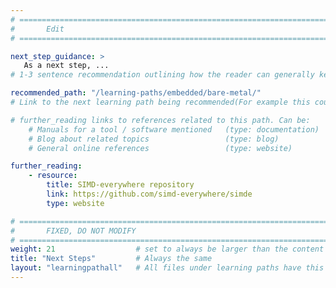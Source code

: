 ```yaml
---
# ================================================================================
#       Edit
# ================================================================================

next_step_guidance: >
   As a next step, ...
# 1-3 sentence recommendation outlining how the reader can generally keep learning about these topics, and a specific explanation of why the next step is being recommended.

recommended_path: "/learning-paths/embedded/bare-metal/"
# Link to the next learning path being recommended(For example this could be /learning-paths/server-and-cloud/mongodb).

# further_reading links to references related to this path. Can be:
    # Manuals for a tool / software mentioned   (type: documentation)
    # Blog about related topics                 (type: blog)
    # General online references                 (type: website) 

further_reading:
    - resource:
        title: SIMD-everywhere repository
        link: https://github.com/simd-everywhere/simde
        type: website

# ================================================================================
#       FIXED, DO NOT MODIFY
# ================================================================================
weight: 21                  # set to always be larger than the content in this path, and one more than 'review'
title: "Next Steps"         # Always the same
layout: "learningpathall"   # All files under learning paths have this same wrapper
---
```

